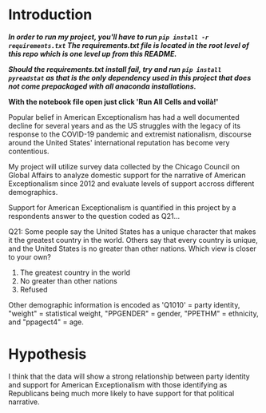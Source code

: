 # Introduction


**_In order to run my project, you'll have to run `pip install -r requirements.txt` The requirements.txt file is located in the root level of this repo which is one level up from this README._**

**_Should the requirements.txt install fail, try and run `pip install pyreadstat` as that is the only dependency used in this project that does not come prepackaged with all anaconda installations._**

**With the notebook file open just click 'Run All Cells and voilà!'**


Popular belief in American Exceptionalism has had a well documented decline for several years and as the US struggles with the legacy of its response to the COVID-19 pandemic and extremist nationalism, discourse around the United States' international reputation has become very contentious.  

My project will utilize survey data collected by the Chicago Council on Global Affairs to analyze domestic support for the narrative of American Exceptionalism since 2012 and evaluate levels of support accross different demographics. 

Support for American Exceptionalism is quantified in this project by a respondents answer to the question coded as Q21...

Q21: Some people say the United States has a unique character that makes it the greatest country in the world. Others say that every country is unique, and the United States is no greater than other nations. Which view is closer to your own?
1. The greatest country in the world
2. No greater than other nations
3. Refused

Other demographic information is encoded as 'Q1010' = party identity, "weight" = statistical weight, "PPGENDER" = gender, "PPETHM" = ethnicity, and "ppagect4" = age. 

# Hypothesis
I think that the data will show a strong relationship between party identity and support for American Exceptionalism with those identifying as Republicans being much more likely to have support for that political narrative.  


  
